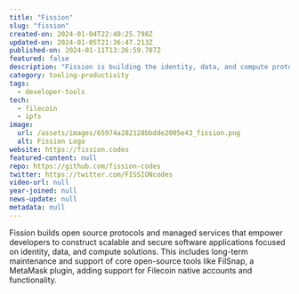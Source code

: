 ```yaml
---
title: "Fission"
slug: "fission"
created-on: 2024-01-04T22:40:25.798Z
updated-on: 2024-01-05T21:36:47.213Z
published-on: 2024-01-11T13:26:59.787Z
featured: false
description: "Fission is building the identity, data, and compute protocols for the future of the Internet."
category: tooling-productivity
tags:
  - developer-tools
tech:
  - filecoin
  - ipfs
image:
  url: /assets/images/65974a282128bbdde2005e43_fission.png
  alt: Fission Logo
website: https://fission.codes
featured-content: null
repo: https://github.com/fission-codes
twitter: https://twitter.com/FISSIONcodes
video-url: null
year-joined: null
news-update: null
metadata: null
---
```


Fission builds open source protocols and managed services that empower developers to construct scalable and secure software applications focused on identity, data, and compute solutions. This includes long-term maintenance and support of core open-source tools like FilSnap, a MetaMask plugin, adding support for Filecoin native accounts and functionality.
